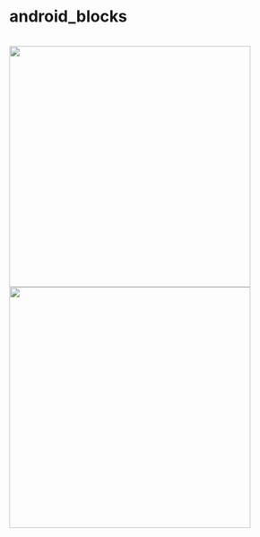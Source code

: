 # android_blocks

<br/>
<img src="https://github.com/bendanwwww/nft-image-cat/blob/main/wiki/1.png" width="430"><br/>
<img src="https://github.com/bendanwwww/nft-image-cat/blob/main/wiki/1.png" width="430">
